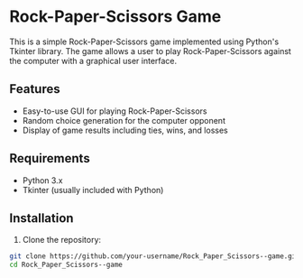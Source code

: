 # Rock-Paper-Scissors Game

This is a simple Rock-Paper-Scissors game implemented using Python's Tkinter library. The game allows a user to play Rock-Paper-Scissors against the computer with a graphical user interface.

## Features

- Easy-to-use GUI for playing Rock-Paper-Scissors
- Random choice generation for the computer opponent
- Display of game results including ties, wins, and losses

## Requirements

- Python 3.x
- Tkinter (usually included with Python)

## Installation

1. Clone the repository:

```sh
git clone https://github.com/your-username/Rock_Paper_Scissors--game.git
cd Rock_Paper_Scissors--game
